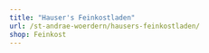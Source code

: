 ```yaml
---
title: "Hauser's Feinkostladen"
url: /st-andrae-woerdern/hausers-feinkostladen/
shop: Feinkost
---
```

